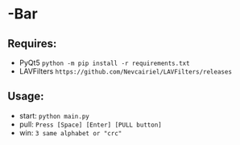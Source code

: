 # -Bar

## Requires:
* PyQt5 `python -m pip install -r requirements.txt`
* LAVFilters `https://github.com/Nevcairiel/LAVFilters/releases`

## Usage:
* start: `python main.py`
* pull: `Press [Space] [Enter] [PULL button]`
* win: `3 same alphabet or "crc"`

